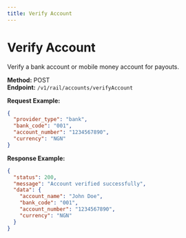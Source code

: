 ```yaml
---
title: Verify Account
---
```


# Verify Account

Verify a bank account or mobile money account for payouts.

**Method:** POST  
**Endpoint:** `/v1/rail/accounts/verifyAccount`

**Request Example:**
```json
{
  "provider_type": "bank",
  "bank_code": "001",
  "account_number": "1234567890",
  "currency": "NGN"
}
```

**Response Example:**
```json
{
  "status": 200,
  "message": "Account verified successfully",
  "data": {
    "account_name": "John Doe",
    "bank_code": "001",
    "account_number": "1234567890",
    "currency": "NGN"
  }
}
``` 